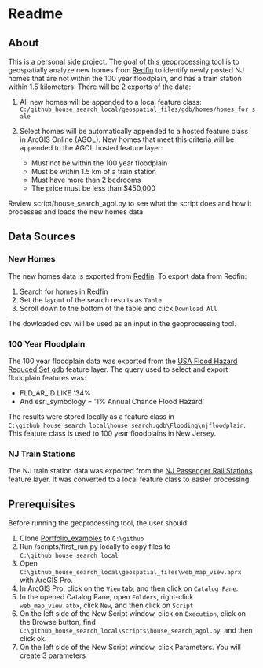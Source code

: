 # Readme

## About
This is a personal side project. The goal of this geoprocessing tool is to geospatially analyze new homes from [Redfin](https://www.redfin.com/county/1910/NJ/Union-County) to identify newly posted NJ homes that are not within the 100 year floodplain, and has a train station within 1.5 kilometers. There will be 2 exports of the data:

1. All new homes will be appended to a local feature class: `C:/github_house_search_local/geospatial_files/gdb/homes/homes_for_sale`
2. Select homes will be automatically appended to a hosted feature class in ArcGIS Online (AGOL). New homes that meet this criteria will be appended to the AGOL hosted feature layer:

    - Must not be within the 100 year floodplain
    - Must be within 1.5 km of a train station
    - Must have more than 2 bedrooms
    - The price must be less than $450,000 

Review script/house_search_agol.py to see what the script does and how it processes and loads the new homes data.

## Data Sources
### New Homes

The new homes data is exported from [Redfin](https://www.redfin.com). To export data from Redfin:
1. Search for homes in Redfin
2. Set the layout of the search results as `Table`
2. Scroll down to the bottom of the table and click `Download All`

The dowloaded csv will be used as an input in the geoprocessing tool.

### 100 Year Floodplain

The 100 year floodplain data was exported from the [USA Flood Hazard Reduced Set gdb](https://services.arcgis.com/P3ePLMYs2RVChkJx/arcgis/rest/services/USA_Flood_Hazard_Reduced_Set_gdb/FeatureServer) feature layer. The query used to select and export floodplain features was:

- FLD_AR_ID LIKE '34%
- And esri_symbology = '1% Annual Chance Flood Hazard'

The results were stored locally as a feature class in `C:\github_house_search_local\house_search.gdb\Flooding\njfloodplain`. This feature class is used to 100 year floodplains in New Jersey.

### NJ Train Stations

The NJ train station data was exported from the [NJ Passenger Rail Stations](https://hub.arcgis.com/datasets/njdca::nj-passenger-rail-stations/about) feature layer. It was converted to a local feature class to easier processing.

## Prerequisites

Before running the geoprocessing tool, the user should:

1. Clone [Portfolio_examples](https://github.com/diflores79/Portfolio_examples/tree/main) to `C:\github`
2. Run /scripts/first_run.py locally to copy files to `C:\github_house_search_local`
3. Open `C:\github_house_search_local\geospatial_files\web_map_view.aprx` with ArcGIS Pro.
4. In ArcGIS Pro, click on the `View` tab, and then click on `Catalog Pane`.
5. In the opened Catalog Pane, open `Folders`, right-click `web_map_view.atbx`, click `New`, and then click on `Script`
6. On the left side of the New Script window, click on `Execution`, click on the Browse button, find `C:\github_house_search_local\scripts\house_search_agol.py`, and then click ok.
7. On the left side of the New Script window, click Parameters. You will create 3 parameters


